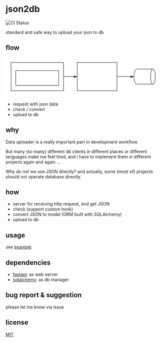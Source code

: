 # json2db

![CI Status](https://github.com/williamfzc/json2db/workflows/smoketest/badge.svg)  

standard and safe way to upload your json to db

## flow

![](./docs/pics/json2db.svg)

- request with json data
- check / convert
- upload to db

## why

Data uploader is a really important part in development workflow.

But many (so many) different db clients in different places or different languages ​​make me feel tired, and i have to implement them in different projects again and again ...

Why do not we use JSON directly? and actually, some (most of) projects should not operate database directly.

## how

- server for receiving http request, and get JSON
- check (support custom hook)
- convert JSON to model (ORM built with SQLAlchemy)
- upload to db

## usage

see [example](example/example.py)

## dependencies

- [fastapi](https://github.com/tiangolo/fastapi): as web server
- [sqlalchemy](https://github.com/sqlalchemy/sqlalchemy): as db manager 

## bug report & suggestion

please let me know via issue

## license

[MIT](LICENSE)
